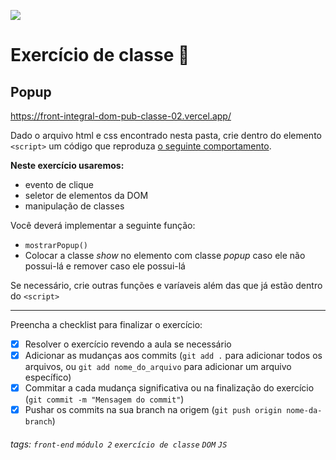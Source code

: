 ![](https://i.imgur.com/xG74tOh.png)

# Exercício de classe 🏫

## Popup

<https://front-integral-dom-pub-classe-02.vercel.app/>

Dado o arquivo html e css encontrado nesta pasta, crie dentro do elemento `<script>` um código que reproduza [o seguinte comportamento](https://i.imgur.com/hw6kY0U.gif).

**Neste exercício usaremos:**

- evento de clique
- seletor de elementos da DOM
- manipulação de classes

Você deverá implementar a seguinte função:

- `mostrarPopup()`
- Colocar a classe *show* no elemento com classe *popup* caso ele não possui-lá e remover caso ele possui-lá

Se necessário, crie outras funções e varíaveis além das que já estão dentro do `<script>`

---

Preencha a checklist para finalizar o exercício:

- [X] Resolver o exercício revendo a aula se necessário
- [X] Adicionar as mudanças aos commits (`git add .` para adicionar todos os arquivos, ou `git add nome_do_arquivo` para adicionar um arquivo específico)
- [X] Commitar a cada mudança significativa ou na finalização do exercício (`git commit -m "Mensagem do commit"`)
- [X] Pushar os commits na sua branch na origem (`git push origin nome-da-branch`)

###### tags: `front-end` `módulo 2` `exercício de classe` `DOM` `JS`

